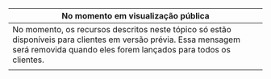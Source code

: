 |                                                                     No momento em visualização pública                                                                      |
|----------------------------------------------------------------------------------------------------------------------------------------------------------------------|
| No momento, os recursos descritos neste tópico só estão disponíveis para clientes em versão prévia. Essa mensagem será removida quando eles forem lançados para todos os clientes. |
|                                                                                                                                                                      |

